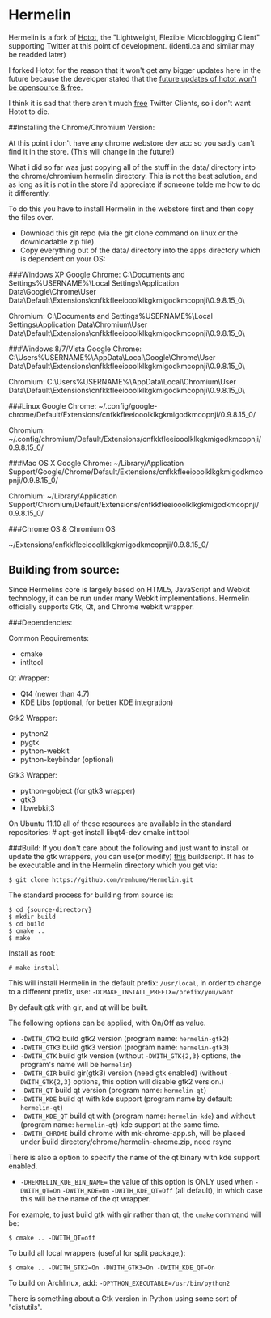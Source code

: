 # Hermelin
Hermelin is a fork of [Hotot](https://github.com/lyricat/Hotot), the "Lightweight, Flexible Microblogging Client" supporting Twitter at this point of development. (identi.ca and similar may be readded later)

I forked Hotot for the reason that it won't get any bigger updates here in the future because the developer stated that the [future updates of hotot won't be opensource & free](https://d34d.de/?p=160).

I think it is sad that there aren't much [free](https://www.gnu.org/philosophy/free-sw.html) Twitter Clients, so i don't want
Hotot to die.

##Installing the Chrome/Chromium Version:

At this point i don't have any chrome webstore dev acc so you sadly can't find it in the store. (This will change in the future!)

What i did so far was just copying all of the stuff in the data/ directory into the chrome/chromium hermelin directory.
This is not the best solution, and as long as it is not in the store i'd appreciate if someone tolde me how to do it differently.

To do this you have to install Hermelin in the webstore first and then copy the files over.

* Download this git repo (via the git clone command on linux or the downloadable zip file).
* Copy everything out of the data/ directory into the apps directory which is dependent on your OS:

###Windows XP
Google Chrome:
C:\Documents and Settings\%USERNAME%\Local Settings\Application Data\Google\Chrome\User Data\Default\Extensions\cnfkkfleeiooolklkgkmigodkmcopnji\0.9.8.15_0\

Chromium:
C:\Documents and Settings\%USERNAME%\Local Settings\Application Data\Chromium\User Data\Default\Extensions\cnfkkfleeiooolklkgkmigodkmcopnji\0.9.8.15_0\

###Windows 8/7/Vista
Google Chrome:
C:\Users\%USERNAME%\AppData\Local\Google\Chrome\User Data\Default\Extensions\cnfkkfleeiooolklkgkmigodkmcopnji\0.9.8.15_0\

Chromium:
C:\Users\%USERNAME%\AppData\Local\Chromium\User Data\Default\Extensions\cnfkkfleeiooolklkgkmigodkmcopnji\0.9.8.15_0\

###Linux
Google Chrome:
~/.config/google-chrome/Default/Extensions/cnfkkfleeiooolklkgkmigodkmcopnji/0.9.8.15_0/

Chromium:
~/.config/chromium/Default/Extensions/cnfkkfleeiooolklkgkmigodkmcopnji/0.9.8.15_0/

###Mac OS X
Google Chrome:
~/Library/Application Support/Google/Chrome/Default/Extensions/cnfkkfleeiooolklkgkmigodkmcopnji/0.9.8.15_0/

Chromium:
~/Library/Application Support/Chromium/Default/Extensions/cnfkkfleeiooolklkgkmigodkmcopnji/0.9.8.15_0/

###Chrome OS & Chromium OS

~/Extensions/cnfkkfleeiooolklkgkmigodkmcopnji/0.9.8.15_0/

## Building from source:
Since Hermelins core is largely based on HTML5, JavaScript and Webkit technology, it can be run under many Webkit implementations. Hermelin officially supports Gtk, Qt, and Chrome webkit wrapper.

###Dependencies:

Common Requirements:
* cmake
* intltool

Qt Wrapper:
* Qt4 (newer than 4.7)
* KDE Libs (optional, for better KDE integration)

Gtk2 Wrapper:
* python2
* pygtk
* python-webkit
* python-keybinder (optional)

Gtk3 Wrapper:
* python-gobject (for gtk3 wrapper)
* gtk3
* libwebkit3

On Ubuntu 11.10 all of these resources are available in the standard repositories:
    # apt-get install libqt4-dev cmake intltool

###Build:
If you don't care about the following and just want to install or update the gtk
wrappers, you can use(or modify) [this](https://gist.github.com/fliiiix/8146460) buildscript.
It has to be executable and in the Hermelin directory which you get via:

    $ git clone https://github.com/remhume/Hermelin.git



The standard process for building from source is:

    $ cd {source-directory}
    $ mkdir build
    $ cd build
    $ cmake ..
    $ make

Install as root:

    # make install

This will install Hermelin in the default prefix: `/usr/local`, in order to change
to a different prefix, use:
`-DCMAKE_INSTALL_PREFIX=/prefix/you/want`

By default gtk with gir, and qt will be built.

The following options can be applied, with On/Off as value.

* `-DWITH_GTK2` build gtk2 version (program name: `hermelin-gtk2`)
* `-DWITH_GTK3` build gtk3 version (program name: `hermelin-gtk3`)
* `-DWITH_GTK` build gtk version (without `-DWITH_GTK{2,3}` options, the program's name will be `hermelin`)
* `-DWITH_GIR` build gir(gtk3) version (need gtk enabled) (without `-DWITH_GTK{2,3}` options, this option will disable gtk2 version.)
* `-DWITH_QT` build qt version (program name: `hermelin-qt`)
* `-DWITH_KDE` build qt with kde support (program name by default: `hermelin-qt`)
* `-DWITH_KDE_QT` build qt with (program name: `hermelin-kde`) and without (program name: `hermelin-qt`) kde support at the same time.
* `-DWITH_CHROME` build chrome with mk-chrome-app.sh, will be placed under build directory/chrome/hermelin-chrome.zip, need rsync

There is also a option to specify the name of the qt binary with kde support enabled.

* `-DHERMELIN_KDE_BIN_NAME=` the value of this option is ONLY used when `-DWITH_QT=On` `-DWITH_KDE=On` `-DWITH_KDE_QT=Off` (all default), in which case this will be the name of the qt wrapper.

For example, to just build gtk with gir rather than qt, the `cmake` command
will be:

    $ cmake .. -DWITH_QT=off

To build all local wrappers (useful for split package,):

    $ cmake .. -DWITH_GTK2=On -DWITH_GTK3=On -DWITH_KDE_QT=On

To build on Archlinux, add:
`-DPYTHON_EXECUTABLE=/usr/bin/python2`

There is something about a Gtk version in Python using some sort of
"distutils".
